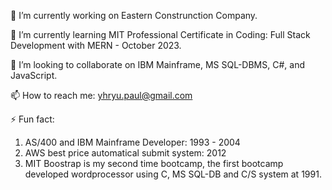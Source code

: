<!-- ### Hi there 👋  -->
🔭 I’m currently working on Eastern Construnction Company.

🌱 I’m currently learning MIT Professional Certificate in Coding: Full Stack Development with MERN - October 2023.

👯 I’m looking to collaborate on IBM Mainframe, MS SQL-DBMS, C#, and JavaScript.

📫 How to reach me: yhryu.paul@gmail.com

⚡ Fun fact: 
   1. AS/400 and IBM Mainframe Developer: 1993 - 2004
   2. AWS best price automatical submit system: 2012
   3. MIT Boostrap is my second time bootcamp, the first bootcamp developed  wordprocessor using C, MS SQL-DB and C/S system at 1991. 

<!--
**yeonhoryu/yeonhoryu** is a ✨ _special_ ✨ repository because its `README.md` (this file) appears on your GitHub profile.

Here are some ideas to get you started:

- 🔭 I’m currently working on Eastern Construnction Company.
- 🌱 I’m currently learning MIT Professional Certificate in Coding: Full Stack Development with MERN - October 2023.

- 🤔 I’m looking for help with ...
- 💬 Ask me about ...
- 📫 How to reach me: yhryu.paul@gmail.com
- 😄 Pronouns: ...
- ⚡ Fun fact: ...
-->
